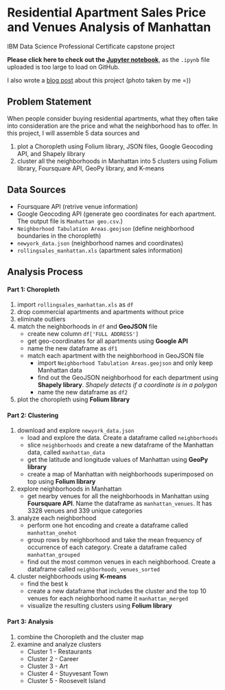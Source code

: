 # Residential Apartment Sales Price and Venues Analysis of Manhattan
IBM Data Science Professional Certificate capstone project

**Please click here to check out the [Jupyter notebook](https://nbviewer.jupyter.org/github/tainangao/Coursera_Capstone/blob/master/Neighborhoods-in-Manhattan.ipynb)**, as the `.ipynb` file uploaded is too large to load on GitHub.

I also wrote a [blog post](https://medium.com/@jacqueline3749/residential-apartment-sales-price-and-venues-analysis-of-manhattan-1a0ab261d5a9) about this project (photo taken by me =))


## Problem Statement

When people consider buying residential apartments, what they often take into consideration are the price and what the neighborhood has to offer. In this project, I will assemble 5 data sources and
1. plot a Choropleth using Folium library, JSON files, Google Geocoding API, and Shapely library
2. cluster all the neighborhoods in Manhattan into 5 clusters using Folium library, Foursquare API, GeoPy library, and K-means


## Data Sources 
- Foursquare API
   (retrive venue information)
- Google Geocoding API
   (generate geo coordinates for each apartment. The output file is `Manhattan geo.csv`.)
- `Neighborhood Tabulation Areas.geojson`
   (define neighborhood boundaries in the choropleth)
- `newyork_data.json`
   (neighborhood names and coordinates)
- `rollingsales_manhattan.xls`
   (apartment sales information)


## Analysis Process
#### Part 1: Choropleth
1. import `rollingsales_manhattan.xls` as `df`
2. drop commercial apartments and apartments without price
3. eliminate outliers
4. match the neighborhoods in `df` and **GeoJSON** file
   - create new column `df['FULL ADDRESS']`
   - get geo-coordinates for all apartments using **Google API**
   - name the new dataframe as `df1`
   - match each apartment with the neighborhood in GeoJSON file
      - import `Neighborhood Tabulation Areas.geojson` and only keep Manhattan data 
      - find out the GeoJSON neighborhood for each department using **Shapely library**. 
         *Shapely detects if a coordinate is in a polygon*
      - name the new dataframe as `df2`
5. plot the choropleth using **Folium library**

#### Part 2: Clustering
1. download and explore `newyork_data.json`
   - load and explore the data. Create a dataframe called `neighborhoods`
   - slice `neighborhoods` and create a new dataframe of the Manhattan data, called `manhattan_data`
   - get the latitude and longitude values of Manhattan using **GeoPy library**
   - create a map of Manhattan with neighborhoods superimposed on top using **Folium library**
2. explore neighborhoods in Manhattan
   - get nearby venues for all the neighborhoods in Manhattan using **Foursquare API**. 
     Name the dataframe as `manhattan_venues`. It has 3328 venues and 339 unique categories
3. analyze each neighborhood
   - perform one hot encoding and create a dataframe called `manhattan_onehot`
   - group rows by neighborhood and take the mean frequency of occurrence of each category. 
     Create a dataframe called `manhattan_grouped`
   - find out the most common venues in each neighborhood.
     Create a dataframe called `neighborhoods_venues_sorted`
4. cluster neighborhoods using **K-means**
   - find the best k
   - create a new dataframe that includes the cluster and the top 10 venues for each neighborhood
     name it `manhattan_merged`
   - visualize the resulting clusters using **Folium library**
  
#### Part 3: Analysis
1. combine the Choropleth and the cluster map
2. examine and analyze clusters
   - Cluster 1 - Restaurants
   - Cluster 2 - Career
   - Cluster 3 - Art
   - Cluster 4 - Stuyvesant Town
   - Cluster 5 - Roosevelt Island

     
